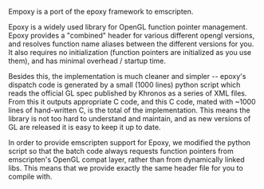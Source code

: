 Empoxy is a port of the epoxy framework to emscripten.

Epoxy is a widely used library for OpenGL function pointer management. Epoxy
provides a "combined" header for various different opengl versions, and resolves
function name aliases between the different versions for you. It also requires
no initialization (function pointers are initialized as you use them), and has
minimal overhead / startup time.

Besides this, the implementation is much cleaner and simpler -- epoxy's dispatch
code is generated by a small (1000 lines) python script which reads the official
GL spec published by Khronos as a series of XML files. From this it outputs
appropriate C code, and this C code, mated with ~1000 lines of hand-written C,
is the total of the implementation. This means the library is not too hard to
understand and maintain, and as new versions of GL are released it is easy to
keep it up to date.

In order to provide emscripten support for Epoxy, we modified the python script
so that the batch code always requests function pointers from emscripten's
OpenGL compat layer, rather than from dynamically linked libs. This means that
we provide exactly the same header file for you to compile with.
